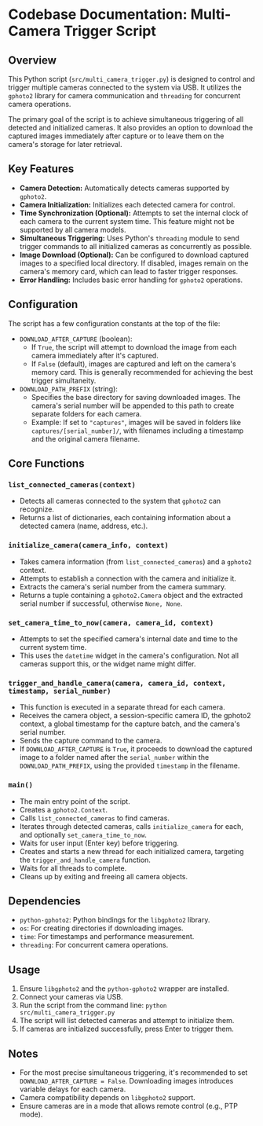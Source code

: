 # Codebase Documentation: Multi-Camera Trigger Script

## Overview

This Python script (`src/multi_camera_trigger.py`) is designed to control and trigger multiple cameras connected to the system via USB. It utilizes the `gphoto2` library for camera communication and `threading` for concurrent camera operations.

The primary goal of the script is to achieve simultaneous triggering of all detected and initialized cameras. It also provides an option to download the captured images immediately after capture or to leave them on the camera's storage for later retrieval.

## Key Features

- **Camera Detection:** Automatically detects cameras supported by `gphoto2`.
- **Camera Initialization:** Initializes each detected camera for control.
- **Time Synchronization (Optional):** Attempts to set the internal clock of each camera to the current system time. This feature might not be supported by all camera models.
- **Simultaneous Triggering:** Uses Python's `threading` module to send trigger commands to all initialized cameras as concurrently as possible.
- **Image Download (Optional):** Can be configured to download captured images to a specified local directory. If disabled, images remain on the camera's memory card, which can lead to faster trigger responses.
- **Error Handling:** Includes basic error handling for `gphoto2` operations.

## Configuration

The script has a few configuration constants at the top of the file:

- `DOWNLOAD_AFTER_CAPTURE` (boolean):
    - If `True`, the script will attempt to download the image from each camera immediately after it's captured.
    - If `False` (default), images are captured and left on the camera's memory card. This is generally recommended for achieving the best trigger simultaneity.
- `DOWNLOAD_PATH_PREFIX` (string):
    - Specifies the base directory for saving downloaded images. The camera's serial number will be appended to this path to create separate folders for each camera.
    - Example: If set to `"captures"`, images will be saved in folders like `captures/[serial_number]/`, with filenames including a timestamp and the original camera filename.

## Core Functions

### `list_connected_cameras(context)`
- Detects all cameras connected to the system that `gphoto2` can recognize.
- Returns a list of dictionaries, each containing information about a detected camera (name, address, etc.).

### `initialize_camera(camera_info, context)`
- Takes camera information (from `list_connected_cameras`) and a `gphoto2` context.
- Attempts to establish a connection with the camera and initialize it.
- Extracts the camera's serial number from the camera summary.
- Returns a tuple containing a `gphoto2.Camera` object and the extracted serial number if successful, otherwise `None, None`.

### `set_camera_time_to_now(camera, camera_id, context)`
- Attempts to set the specified camera's internal date and time to the current system time.
- This uses the `datetime` widget in the camera's configuration. Not all cameras support this, or the widget name might differ.

### `trigger_and_handle_camera(camera, camera_id, context, timestamp, serial_number)`
- This function is executed in a separate thread for each camera.
- Receives the camera object, a session-specific camera ID, the gphoto2 context, a global timestamp for the capture batch, and the camera's serial number.
- Sends the capture command to the camera.
- If `DOWNLOAD_AFTER_CAPTURE` is `True`, it proceeds to download the captured image to a folder named after the `serial_number` within the `DOWNLOAD_PATH_PREFIX`, using the provided `timestamp` in the filename.

### `main()`
- The main entry point of the script.
- Creates a `gphoto2.Context`.
- Calls `list_connected_cameras` to find cameras.
- Iterates through detected cameras, calls `initialize_camera` for each, and optionally `set_camera_time_to_now`.
- Waits for user input (Enter key) before triggering.
- Creates and starts a new thread for each initialized camera, targeting the `trigger_and_handle_camera` function.
- Waits for all threads to complete.
- Cleans up by exiting and freeing all camera objects.

## Dependencies

- `python-gphoto2`: Python bindings for the `libgphoto2` library.
- `os`: For creating directories if downloading images.
- `time`: For timestamps and performance measurement.
- `threading`: For concurrent camera operations.

## Usage

1. Ensure `libgphoto2` and the `python-gphoto2` wrapper are installed.
2. Connect your cameras via USB.
3. Run the script from the command line: `python src/multi_camera_trigger.py`
4. The script will list detected cameras and attempt to initialize them.
5. If cameras are initialized successfully, press Enter to trigger them.

## Notes

- For the most precise simultaneous triggering, it's recommended to set `DOWNLOAD_AFTER_CAPTURE = False`. Downloading images introduces variable delays for each camera.
- Camera compatibility depends on `libgphoto2` support.
- Ensure cameras are in a mode that allows remote control (e.g., PTP mode).
